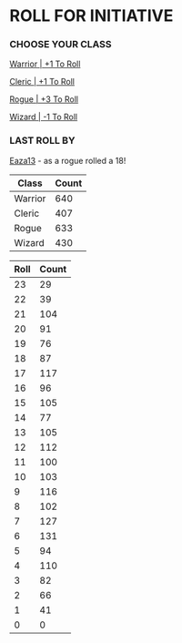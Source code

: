 # ROLL FOR INITIATIVE
### CHOOSE YOUR CLASS

[Warrior | +1 To Roll](https://github.com/benjaminsampica/benjaminsampica/issues/new?title=roll%7Cwarrior&body=Just+click+%27Submit+new+issue%27.)

[Cleric | +1 To Roll](https://github.com/benjaminsampica/benjaminsampica/issues/new?title=roll%7Ccleric&body=Just+click+%27Submit+new+issue%27.)

[Rogue | +3 To Roll](https://github.com/benjaminsampica/benjaminsampica/issues/new?title=roll%7Crogue&body=Just+click+%27Submit+new+issue%27.)

[Wizard | -1 To Roll](https://github.com/benjaminsampica/benjaminsampica/issues/new?title=roll%7Cwizard&body=Just+click+%27Submit+new+issue%27.)
### LAST ROLL BY
[Eaza13](https://www.github.com/Eaza13) - as a rogue rolled a 18!

|Class|Count|
|-|-|
|Warrior|640|
|Cleric|407|
|Rogue|633|
|Wizard|430|

|Roll|Count|
|-|-|
|23|29
|22|39
|21|104
|20|91
|19|76
|18|87
|17|117
|16|96
|15|105
|14|77
|13|105
|12|112
|11|100
|10|103
|9|116
|8|102
|7|127
|6|131
|5|94
|4|110
|3|82
|2|66
|1|41
|0|0
